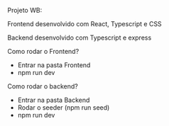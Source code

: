 Projeto WB:

Frontend desenvolvido com React, Typescript e CSS

Backend desenvolvido com Typescript e express

Como rodar o Frontend?
- Entrar na pasta Frontend
- npm run dev

Como rodar o backend? 
- Entrar na pasta Backend
- Rodar o seeder (npm run seed)
- npm run dev
